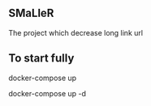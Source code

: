 ## SMaLleR

The project which decrease long link url 

## To start fully

docker-compose up

docker-compose up -d
